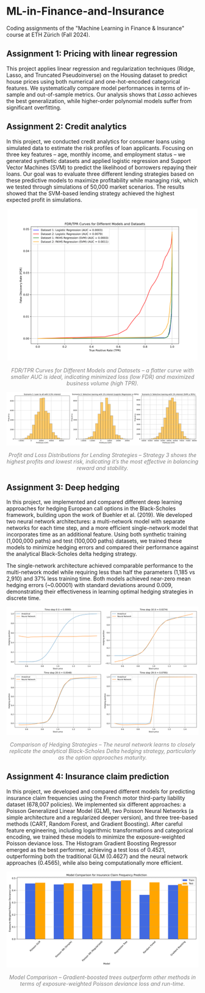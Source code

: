 # ML-in-Finance-and-Insurance

Coding assignments of the "Machine Learning in Finance & Insurance" course at ETH Zürich (Fall 2024).

## Assignment 1: Pricing with linear regression

This project applies linear regression and regularization techniques (Ridge, Lasso, and Truncated Pseudoinverse) on the Housing dataset to predict house prices using both numerical and one-hot-encoded categorical features. We systematically compare model performances in terms of in-sample and out-of-sample metrics. Our analysis shows that _Lasso_ achieves the best generalization, while higher-order polynomial models suffer from significant overfitting.

## Assignment 2: Credit analytics

In this project, we conducted credit analytics for consumer loans using simulated data to estimate the risk profiles of loan applicants. Focusing on three key features – age, monthly income, and employment status – we generated synthetic datasets and applied logistic regression and Support Vector Machines (SVM) to predict the likelihood of borrowers repaying their loans. Our goal was to evaluate three different lending strategies based on these predictive models to maximize profitability while managing risk, which we tested through simulations of 50,000 market scenarios. The results showed that the SVM-based lending strategy achieved the highest expected profit in simulations.

<p align="center">
    <img src="02_Credit-Analytics/plots/FDR_TPR_curves.png" width="500">
</p>
<p align="center" style="color: gray; font-style: italic;">
    <em>FDR/TPR Curves for Different Models and Datasets – a flatter curve with smaller AUC is ideal, indicating minimized loss (low FDR) and maximized business volume (high TPR).</em>
</p>

![Profit Loss Scenario](02_Credit-Analytics/plots/profit_loss_scenarios.png)

<p align="center" style="color: gray; font-style: italic;">
    <em>Profit and Loss Distributions for Lending Strategies – Strategy 3 shows the highest profits and lowest risk, indicating it’s the most effective in balancing reward and stability.</em>
</p>

## Assignment 3: Deep hedging

In this project, we implemented and compared different deep learning approaches for hedging European call options in the Black-Scholes framework, building upon the work of Buehler et al. (2019). We developed two neural network architectures: a multi-network model with separate networks for each time step, and a more efficient single-network model that incorporates time as an additional feature. Using both synthetic training (1,000,000 paths) and test (100,000 paths) datasets, we trained these models to minimize hedging errors and compared their performance against the analytical Black-Scholes delta hedging strategy.

The single-network architecture achieved comparable performance to the multi-network model while requiring less than half the parameters (1,185 vs 2,910) and 37% less training time. Both models achieved near-zero mean hedging errors (~0.00001) with standard deviations around 0.009, demonstrating their effectiveness in learning optimal hedging strategies in discrete time.

![](03_Deep-Hedging/plots/comparison_strategies_deep_vs_analytical.png)

<p align="center" style="color: gray; font-style: italic;">
    <em>Comparison of Hedging Strategies – The neural network learns to closely replicate the analytical Black-Scholes Delta hedging strategy, particularly as the option approaches maturity.</em>
</p>

## Assignment 4: Insurance claim prediction

In this project, we developed and compared different models for predicting insurance claim frequencies using the French motor third-party liability dataset (678,007 policies). We implemented six different approaches: a Poisson Generalized Linear Model (GLM), two Poisson Neural Networks (a simple architecture and a regularized deeper version), and three tree-based methods (CART, Random Forest, and Gradient Boosting). After careful feature engineering, including logarithmic transformations and categorical encoding, we trained these models to minimize the exposure-weighted Poisson deviance loss. The Histogram Gradient Boosting Regressor emerged as the best performer, achieving a test loss of 0.4521, outperforming both the traditional GLM (0.4627) and the neural network approaches (0.4565), while also being computationally more efficient.

![](04_Insurance-Claim-Prediction/plots/model_comparison.png)

<p align="center" style="color: gray; font-style: italic;"> 
    <em>Model Comparison – Gradient-boosted trees outperform other methods in terms of exposure-weighted Poisson deviance loss and run-time.</em> 
</p>
